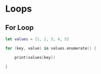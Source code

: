 # Loops

## For Loop

```swift
let values = [1, 2, 3, 4, 5]

for (key, value) in values.enumerate() {

    print(values[key])

}
```
